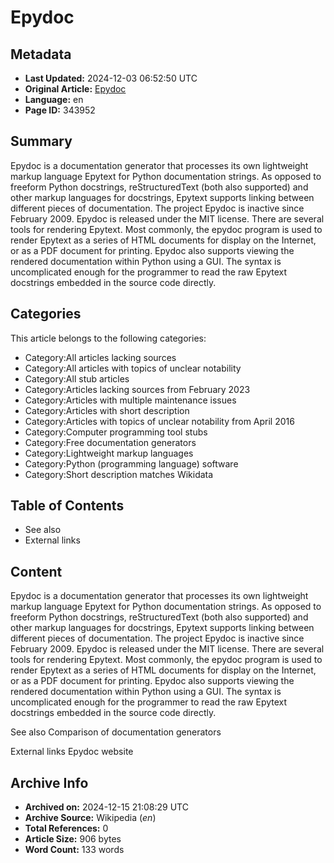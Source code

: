 # Epydoc

## Metadata
- **Last Updated:** 2024-12-03 06:52:50 UTC
- **Original Article:** [Epydoc](https://en.wikipedia.org/wiki/Epydoc)
- **Language:** en
- **Page ID:** 343952

## Summary
Epydoc is a documentation generator that processes its own lightweight markup language Epytext for Python documentation strings. As opposed to freeform Python docstrings, reStructuredText (both also supported) and other markup languages for docstrings, Epytext supports linking between different pieces of documentation.  The project Epydoc is inactive since February 2009. Epydoc is released under the MIT license.
There are several tools for rendering Epytext. Most commonly, the epydoc program is used to render Epytext as a series of HTML documents for display on the Internet, or as a PDF document for printing. Epydoc also supports viewing the rendered documentation within Python using a GUI. The syntax is uncomplicated enough for the programmer to read the raw Epytext docstrings embedded in the source code directly.

## Categories
This article belongs to the following categories:

- Category:All articles lacking sources
- Category:All articles with topics of unclear notability
- Category:All stub articles
- Category:Articles lacking sources from February 2023
- Category:Articles with multiple maintenance issues
- Category:Articles with short description
- Category:Articles with topics of unclear notability from April 2016
- Category:Computer programming tool stubs
- Category:Free documentation generators
- Category:Lightweight markup languages
- Category:Python (programming language) software
- Category:Short description matches Wikidata

## Table of Contents

- See also
- External links

## Content

Epydoc is a documentation generator that processes its own lightweight markup language Epytext for Python documentation strings. As opposed to freeform Python docstrings, reStructuredText (both also supported) and other markup languages for docstrings, Epytext supports linking between different pieces of documentation.  The project Epydoc is inactive since February 2009. Epydoc is released under the MIT license.
There are several tools for rendering Epytext. Most commonly, the epydoc program is used to render Epytext as a series of HTML documents for display on the Internet, or as a PDF document for printing. Epydoc also supports viewing the rendered documentation within Python using a GUI. The syntax is uncomplicated enough for the programmer to read the raw Epytext docstrings embedded in the source code directly.

See also
Comparison of documentation generators

External links
Epydoc website

## Archive Info
- **Archived on:** 2024-12-15 21:08:29 UTC
- **Archive Source:** Wikipedia (_en_)
- **Total References:** 0
- **Article Size:** 906 bytes
- **Word Count:** 133 words
